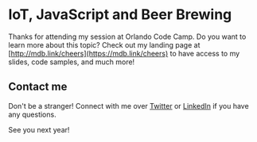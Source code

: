 # IoT, JavaScript and Beer Brewing

Thanks for attending my session at Orlando Code Camp. Do you want to 
learn more about this topic? Check out my landing page at 
[http://mdb.link/cheers](https://mdb.link/cheers) to have access to 
my slides, code samples, and much more!

## Contact me

Don't be a stranger! Connect with me over 
[Twitter](https://twitter.com/joel__lord) or 
[LinkedIn](https://linkedin.com/in/joel-lord) if you have any 
questions.

See you next year!
